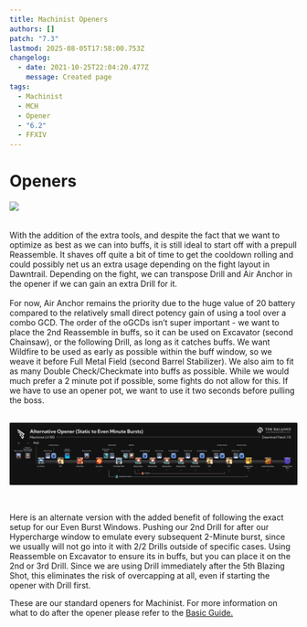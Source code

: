 ```yaml
---
title: Machinist Openers
authors: []
patch: "7.3"
lastmod: 2025-08-05T17:58:00.753Z
changelog:
  - date: 2021-10-25T22:04:20.477Z
    message: Created page
tags:
  - Machinist
  - MCH
  - Opener
  - "6.2"
  - FFXIV
---
```

# Openers 

![](/img/jobs/mch/machinist-standard-opener-aa-6-.png)

<br>
With the addition of the extra tools, and despite the fact that we want to optimize as best as we can into buffs, it is still ideal to start off with a prepull Reassemble. It shaves off quite a bit of time to get the cooldown rolling and could possibly net us an extra usage depending on the fight layout in Dawntrail. Depending on the fight, we can transpose Drill and Air Anchor in the opener if we can gain an extra Drill for it. 
<br>
<br>
For now, Air Anchor remains the priority due to the huge value of 20 battery compared to the relatively small direct potency gain of using a tool over a combo GCD. The order of the oGCDs isn’t super important - we want to place the 2nd Reassemble in buffs, so it can be used on Excavator (second Chainsaw), or the following Drill, as long as it catches buffs. We want Wildfire to be used as early as possible within the buff window, so we weave it before Full Metal Field (second Barrel Stabilizer). We also aim to fit as many Double Check/Checkmate into buffs as possible. While we would much prefer a 2 minute pot if possible, some fights do not allow for this. If we have to use an opener pot, we want to use it two seconds before pulling the boss.

<br>

<br>

![](/img/jobs/mch/machinist-alternative-opener-static-to-even-minute-bursts-.png)

<br>

Here is an alternate version with the added benefit of following the exact setup for our Even Burst Windows. Pushing our 2nd Drill for after our Hypercharge window to emulate every subsequent 2-Minute burst, since we usually will not go into it with 2/2 Drills outside of specific cases. Using Reassemble on Excavator to ensure its in buffs, but you can place it on the 2nd or 3rd Drill. Since we are using Drill immediately after the 5th Blazing Shot, this eliminates the risk of overcapping at all, even if starting the opener with Drill first.

These are our standard openers for Machinist. For more information on what to do after the opener please refer to the [Basic Guide.](https://www.thebalanceffxiv.com/jobs/ranged/machinist/basic-guide/)